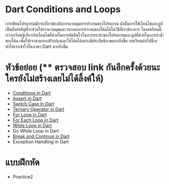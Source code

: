 # Dart Conditions and Loops
การเขียนโปรแกรมมักจะเกี่ยวข้องกับการควบคุมการทำงานของโปรแกรม ดังนั้นการใช้เงื่อนไขและลูปเป็นสิ่งสำคัญที่จะช่วยให้เราควบคุมและวนรอบการทำงานของโค้ดได้ในวิธีที่เราต้องการ ในบทเรียนนี้เราจะเรียนรู้เกี่ยวกับเงื่อนไขที่ช่วยในการตัดสินใจในการกระทำของโปรแกรมและลูปที่ช่วยในการทำซ้ำของโค้ด เพื่อให้เราสามารถปรับปรุงและใช้โค้ดได้อย่างมีประสิทธิภาพมากยิ่งขึ้น
บทเรียนต่อไปนี้จะทำให้เราเข้าใจในภาษา Dart มากยิ่งขึ้น

# หัวข้อย่อย (** ตรวจสอบ link กันอีกครั้งด้วยนะ ใครยังไม่สร้างเลยไม่ได้ลิ้งค์ให้)
* [Conditions in Dart](https://github.com/soonklang/dart-tutorial/blob/main/2.%20Conditions%20and%20loops/Conditions%20in%20Darts)
* [Assert in Dart](https://github.com/soonklang/dart-tutorial/blob/main/2.%20Conditions%20and%20loops/Assert%20in%20Dart.md)
* [Switch Case in Dart](https://github.com/soonklang/dart-tutorial/blob/main/2.%20Conditions%20and%20loops/Switch%20Case%20in%20Dart.md)
* [Ternary Operator in Dart](https://github.com/soonklang/dart-tutorial/blob/main/2.%20Conditions%20and%20loops/Ternary%20Operator%20in%20Dart.md)
* [For Loop in Dart](https://github.com/soonklang/dart-tutorial/blob/main/2.%20Conditions%20and%20loops/FOR%20LOOP%20IN%20DART.md)
* [For Each Loop in Dart](https://github.com/soonklang/dart-tutorial/blob/main/2.%20Conditions%20and%20loops/For%20Each%20Loop%20in%20dart.md)
* [While Loop in Dart](https://github.com/soonklang/dart-tutorial/blob/main/2.%20Conditions%20and%20loops/While%20loop%20in%20dart.md)
* Do While Loop in Dart
* [Break and Continue in Dart](https://github.com/soonklang/dart-tutorial/blob/main/2.%20Conditions%20and%20loops/Break%20and%20Continue%20in%20Dart.md)
* Exception Handling in Dart

# แบบฝึกหัด
* Practice2
